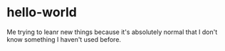 # hello-world
Me trying to leanr new things because it's absolutely normal that I don't know something I haven't used before.
